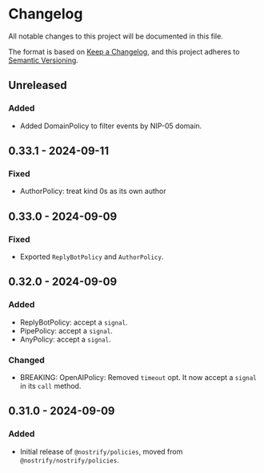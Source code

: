 # Changelog

All notable changes to this project will be documented in this file.

The format is based on [Keep a Changelog](https://keepachangelog.com/en/1.1.0/),
and this project adheres to [Semantic Versioning](https://semver.org/spec/v2.0.0.html).

## Unreleased

### Added

- Added DomainPolicy to filter events by NIP-05 domain.

## 0.33.1 - 2024-09-11

### Fixed

- AuthorPolicy: treat kind 0s as its own author

## 0.33.0 - 2024-09-09

### Fixed

- Exported `ReplyBotPolicy` and `AuthorPolicy`.

## 0.32.0 - 2024-09-09

### Added

- ReplyBotPolicy: accept a `signal`.
- PipePolicy: accept a `signal`.
- AnyPolicy: accept a `signal`.

### Changed

- BREAKING: OpenAIPolicy: Removed `timeout` opt. It now accept a `signal` in its `call` method.

## 0.31.0 - 2024-09-09

### Added

- Initial release of `@nostrify/policies`, moved from `@nostrify/nostrify/policies`.
